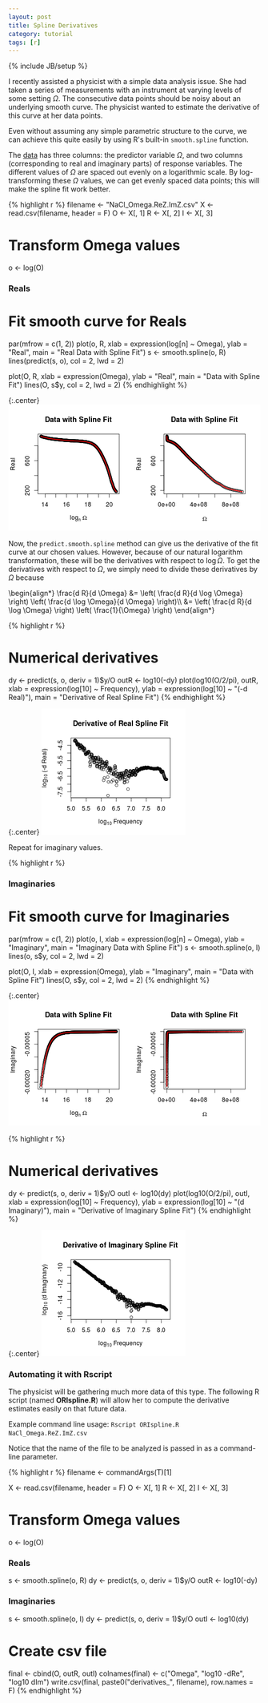```yaml
---
layout: post
title: Spline Derivatives
category: tutorial
tags: [r]
---
```

{% include JB/setup %}





I recently assisted a physicist with a simple data analysis issue. She had taken a series of measurements with an instrument at varying levels of some setting $\Omega$. The consecutive data points should be noisy about an underlying smooth curve. The physicist wanted to estimate the derivative of this curve at her data points.

Even without assuming any simple parametric structure to the curve, we can achieve this quite easily by using R's built-in `smooth.spline` function.

The [data](/static/NaCl_Omega.ReZ.ImZ.csv) has three columns: the predictor variable $\Omega$, and two columns (corresponding to real and imaginary parts) of response variables. The different values of $\Omega$ are spaced out evenly on a logarithmic scale. By log-transforming these $\Omega$ values, we can get evenly spaced data points; this will make the spline fit work better.


{% highlight r %}
filename <- "NaCl_Omega.ReZ.ImZ.csv"
X <- read.csv(filename, header = F)
O <- X[, 1]
R <- X[, 2]
I <- X[, 3]

# Transform Omega values
o <- log(O)

### Reals ###

# Fit smooth curve for Reals
par(mfrow = c(1, 2))
plot(o, R, xlab = expression(log[n] ~ Omega), ylab = "Real",
     main = "Real Data with Spline Fit")
s <- smooth.spline(o, R)
lines(predict(s, o), col = 2, lwd = 2)

plot(O, R, xlab = expression(Omega), ylab = "Real",
     main = "Data with Spline Fit")
lines(O, s$y, col = 2, lwd = 2)
{% endhighlight %}

{:.center}
![plot of chunk unnamed-chunk-2](/static/2013-04-03-spline-derivatives/unnamed-chunk-2.png) 


Now, the `predict.smooth.spline` method can give us the derivative of the fit curve at our chosen values. However, because of our natural logarithm transformation, these will be the derivatives with respect to $\log \Omega$. To get the derivatives with respect to $\Omega$, we simply need to divide these derivatives by $\Omega$ because


<div>\begin{align*}
\frac{d R}{d \Omega} &= \left( \frac{d R}{d \log \Omega} \right) \left( \frac{d \log \Omega}{d \Omega} \right)\\
 &= \left( \frac{d R}{d \log \Omega} \right) \left( \frac{1}{\Omega} \right)
\end{align*}</div>


{% highlight r %}
# Numerical derivatives
dy <- predict(s, o, deriv = 1)$y/O
outR <- log10(-dy)
plot(log10(O/2/pi), outR, xlab = expression(log[10] ~ Frequency),
     ylab = expression(log[10] ~ "(-d Real)"),
     main = "Derivative of Real Spline Fit")
{% endhighlight %}

{:.center}
![plot of chunk unnamed-chunk-3](/static/2013-04-03-spline-derivatives/unnamed-chunk-3.png) 


Repeat for imaginary values.


{% highlight r %}
### Imaginaries ###

# Fit smooth curve for Imaginaries
par(mfrow = c(1, 2))
plot(o, I, xlab = expression(log[n] ~ Omega), ylab = "Imaginary",
     main = "Imaginary Data with Spline Fit")
s <- smooth.spline(o, I)
lines(o, s$y, col = 2, lwd = 2)

plot(O, I, xlab = expression(Omega), ylab = "Imaginary",
     main = "Data with Spline Fit")
lines(O, s$y, col = 2, lwd = 2)
{% endhighlight %}

{:.center}
![plot of chunk unnamed-chunk-4](/static/2013-04-03-spline-derivatives/unnamed-chunk-4.png) 



{% highlight r %}
# Numerical derivatives
dy <- predict(s, o, deriv = 1)$y/O
outI <- log10(dy)
plot(log10(O/2/pi), outI, xlab = expression(log[10] ~ Frequency),
     ylab = expression(log[10] ~ "(d Imaginary)"),
     main = "Derivative of Imaginary Spline Fit")
{% endhighlight %}

{:.center}
![plot of chunk unnamed-chunk-5](/static/2013-04-03-spline-derivatives/unnamed-chunk-5.png) 



### Automating it with Rscript

The physicist will be gathering much more data of this type. The following R script (named **ORIspline.R**) will allow her to compute the derivative estimates easily on that future data.

Example command line usage: `Rscript ORIspline.R NaCl_Omega.ReZ.ImZ.csv`

Notice that the name of the file to be analyzed is passed in as a command-line parameter.


{% highlight r %}
filename <- commandArgs(T)[1]

X <- read.csv(filename, header = F)
O <- X[, 1]
R <- X[, 2]
I <- X[, 3]

# Transform Omega values
o <- log(O)

### Reals ###
s <- smooth.spline(o, R)
dy <- predict(s, o, deriv = 1)$y/O
outR <- log10(-dy)

### Imaginaries ###
s <- smooth.spline(o, I)
dy <- predict(s, o, deriv = 1)$y/O
outI <- log10(dy)

# Create csv file
final <- cbind(O, outR, outI)
colnames(final) <- c("Omega", "log10 -dRe", "log10 dIm")
write.csv(final, paste0("derivatives_", filename), row.names = F)
{% endhighlight %}


